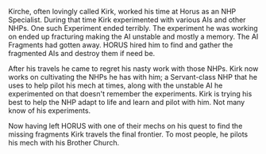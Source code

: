 Kirche, often lovingly called Kirk, worked his time at Horus as an NHP Specialist. During that time Kirk experimented with various AIs and other NHPs. One such Experiment ended terribly. The experiment he was working on ended up fracturing making the AI unstable and mostly a memory. The AI Fragments had gotten away. HORUS hired him to find and gather the fragmented AIs and destroy them if need be. 

After his travels he came to regret his nasty work with those NHPs. Kirk now works on cultivating the NHPs he has with him; a Servant-class NHP that he uses to help pilot his mech at times, along with the unstable AI he experimented on that doesn't remember the experiments. Kirk is trying his best to help the NHP adapt to life and learn and pilot with him. Not many know of his experiments. 

Now having left HORUS with one of their mechs on his quest to find the missing fragments Kirk travels the final frontier. To most people, he pilots his mech with his Brother Church.
